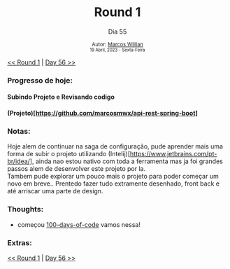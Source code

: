 <div align="center">
  <h1>Round 1</h1>
  <p>Dia 55</p>

  <sub>
    Autor: <a href="https://github.com/marcosmwx" target="_blank">Marcos Willian</a>
    <br>
    <small>19 Abril, 2023 -  Sexta-Feira</small>
  </sub>
</div>

[<< Round 1](./README.MD) | [Day 56 >>](dia056.md)

### Progresso de hoje:

<h4>Subindo Projeto e Revisando codigo<h4>

(Projeto)[https://github.com/marcosmwx/api-rest-spring-boot]

### Notas:

Hoje alem de continuar na saga de configuração, pude aprender mais uma forma de subir o projeto utilizando (Intelij)[https://www.jetbrains.com/pt-br/idea/], ainda nao estou nativo com toda a ferramenta mas ja foi grandes passos alem de desenvolver este projeto por la.<br>
Tambem pude explorar um pouco mais o projeto para poder começar um novo em breve.. Prentedo fazer tudo extramente desenhado, front back e até arriscar uma parte de design.

### Thoughts:

- começou [100-days-of-code](https://github.com/marcosmwx/100DaysOfCode) vamos nessa!

### Extras:

[<< Round 1](./README.MD) | [Day 56 >>](dia056.md)
